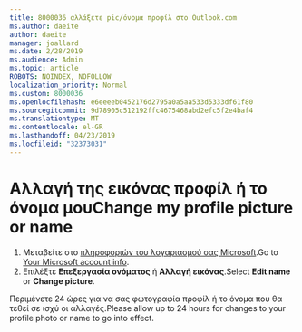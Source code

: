 ```yaml
---
title: 8000036 αλλάξετε pic/όνομα προφίλ στο Outlook.com
ms.author: daeite
author: daeite
manager: joallard
ms.date: 2/28/2019
ms.audience: Admin
ms.topic: article
ROBOTS: NOINDEX, NOFOLLOW
localization_priority: Normal
ms.custom: 8000036
ms.openlocfilehash: e6eeeeb0452176d2795a0a5aa533d5333df61f80
ms.sourcegitcommit: 9d78905c512192ffc4675468abd2efc5f2e4baf4
ms.translationtype: MT
ms.contentlocale: el-GR
ms.lasthandoff: 04/23/2019
ms.locfileid: "32373031"
---
```

# <a name="change-my-profile-picture-or-name"></a><span data-ttu-id="7bb60-102">Αλλαγή της εικόνας προφίλ ή το όνομα μου</span><span class="sxs-lookup"><span data-stu-id="7bb60-102">Change my profile picture or name</span></span>

1. <span data-ttu-id="7bb60-103">Μεταβείτε στο [πληροφοριών του λογαριασμού σας Microsoft](https://go.microsoft.com/fwlink/p/?linkid=860841).</span><span class="sxs-lookup"><span data-stu-id="7bb60-103">Go to [Your Microsoft account info](https://go.microsoft.com/fwlink/p/?linkid=860841).</span></span>
1. <span data-ttu-id="7bb60-104">Επιλέξτε **Επεξεργασία ονόματος** ή **Αλλαγή εικόνας**.</span><span class="sxs-lookup"><span data-stu-id="7bb60-104">Select **Edit name** or **Change picture**.</span></span>

<span data-ttu-id="7bb60-105">Περιμένετε 24 ώρες για να σας φωτογραφία προφίλ ή το όνομα που θα τεθεί σε ισχύ οι αλλαγές.</span><span class="sxs-lookup"><span data-stu-id="7bb60-105">Please allow up to 24 hours for changes to your profile photo or name to go into effect.</span></span>